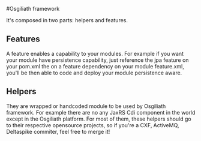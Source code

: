 #Osgiliath framework

It's composed in two parts: helpers and features.

## Features
A feature enables a capability to your modules.
For example if you want your module have persistence capability, just reference the jpa feature on your pom.xml the on a feature dependency on your module feature.xml, you'll be then able to code and deploy your module persistence aware.

## Helpers
They are wrapped or handcoded module to be used by Osgiliath framework. For example there are no any JaxRS Cdi component in the world except in the Osgiliath platform.
For most of them, these helpers should go to their respective opensource projects, so if you're a CXF, ActiveMQ, Deltaspike commiter, feel free to merge it!

